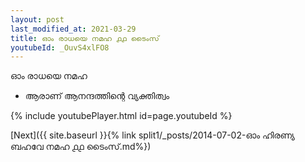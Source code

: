 ```yaml
---
layout: post
last_modified_at: 2021-03-29
title: ഓം രാധയെ നമഹ ൧൧ ടൈംസ്
youtubeId: _OuvS4xlFO8
---
```

 
 
 ഓം രാധയെ നമഹ 
 
 -  ആരാണ് ആനന്ദത്തിന്റെ വ്യക്തിത്വം 
 
  
 
  
 
 
 
 
 
 


{% include youtubePlayer.html id=page.youtubeId %}
 
[Next]({{ site.baseurl }}{% link  split1/_posts/2014-07-02-ഓം ഹിരണ്യ ബഹവേ നമഹ ൧൧ ടൈംസ്.md%})
 
